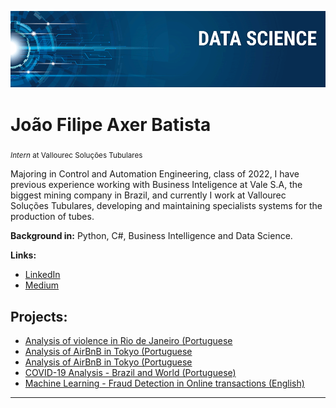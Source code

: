 <p align="center">
  <img src="banner.png" >
</p>

# João Filipe Axer Batista
<sub>*Intern* at Vallourec Soluções Tubulares</sub>

Majoring in Control and Automation Engineering, class of 2022, I have previous experience working with Business Inteligence at Vale S.A, the biggest mining company in Brazil, and currently I work at Vallourec Soluções Tubulares, developing and maintaining specialists systems for the production of tubes.

**Background in:** Python, C#, Business Intelligence and Data Science.

**Links:**
* [LinkedIn]( https://www.linkedin.com/in/jo%C3%A3o-filipe-axer-batista-ab8276182/)
* [Medium](https://www.medium.com)


## Projects:
* [Analysis of violence in Rio de Janeiro (Portuguese](https://github.com/joaoaxerb/Data-Science/blob/master/Analisando_a_Viol%C3%AAncia_no_Rio_de_Janeiro.ipynb)
* [Analysis of AirBnB in Tokyo (Portuguese](https://github.com/joaoaxerb/Data-Science/blob/master/Analisando_os_Dados_do_Airbnb_Tokyo.ipynb)
* [Analysis of AirBnB in Tokyo (Portuguese](https://github.com/joaoaxerb/Data-Science/blob/master/Analisando_os_Dados_do_Airbnb_Tokyo.ipynb)
* [COVID-19 Analysis - Brazil and World (Portuguese)](https://github.com/joaoaxerb/Data-Science/blob/master/Estudo_de_caso_covid.ipynb)
* [Machine Learning - Fraud Detection in Online transactions (English)](https://github.com/joaoaxerb/Data-Science/blob/master/CreditCardFrauds.ipynb)


---
